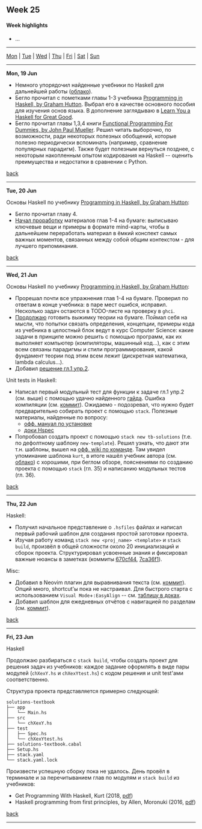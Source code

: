 <a name="top"></a>
## Week 25

<!--
[Previous week]() | [Next week]()
-->

#### Week highlights

- ...

---

[Mon](#mo) | [Tue](#tu) | [Wed](#we) | [Thu](#th) | [Fri](#fr) | [Sat](#sa) | [Sun](#su)

---

<a name="mo"></a>
**Mon, 19 Jun**

- Немного упорядочил найденные учебники по Haskell для дальнейшей работы ([облако](https://mega.nz/folder/n9kj3ZYT#s05qwHi_2j374Z_8Oo_4iw)).
- Бегло прочитал с пометками главы 1-3 учебника [Programming in Haskell, by Graham Hutton](https://mega.nz/file/b10XkKKD#XLhYfT7GBsJsCgL3Nw0zCKkGzBAAvN2XbiSoIriIK-Y). Выбрал его в качестве основного пособия для изучения основ языка. В дополнение заглядываю в [Learn You a Haskell for Great Good](http://learnyouahaskell.com/chapters).
- Бегло прочитал главы 1,3,4 книги [Functional Programming For Dummies, by John Paul Mueller](https://mega.nz/file/i5VEiBQT#PvCSkNli-E55ae8hZ9PW0ML8DyQ6QPSaFFeVO7XWA-0). Решил читать выборочно, по возможности, ради некоторых полезных обобщений, которые полезно периодически вспоминать (например, сравнение популярных парадигм). Также будет полезным вернуться позднее, с некоторым накопленным опытом кодирования на Haskell -- оценить преимущества и недостатки в сравнении с Python.


[back](#top)

---

<a name="tu"></a>
**Tue, 20 Jun**

Основы Haskell по учебнику [Programming in Haskell, by Graham Hutton](https://mega.nz/file/b10XkKKD#XLhYfT7GBsJsCgL3Nw0zCKkGzBAAvN2XbiSoIriIK-Y):
- Бегло прочитал главу 4.
- [Начал проработку](https://t.me/DanilTsygolnik_edu_wip/2) материалов глав 1-4 на бумаге: выписываю ключевые вещи и примеры в формате mind-карты, чтобы в дальнейшем переработать материал в ёмкий конспект самых важных моментов, связанных между собой общим контекстом - для лучшего припоминания.


[back](#top)

---

<a name="we"></a>
**Wed, 21 Jun**

Основы Haskell по учебнику [Programming in Haskell, by Graham Hutton](https://mega.nz/file/b10XkKKD#XLhYfT7GBsJsCgL3Nw0zCKkGzBAAvN2XbiSoIriIK-Y):
- Прорешал почти все упражнения глав 1-4 на бумаге. Проверил по ответам в конце учебника: в паре мест ошибся, исправил. Несколько задач остаются в TODO-листе на проверку в `ghci`.
- [Продолжаю](https://t.me/DanilTsygolnik_edu_wip/3) готовить выжимку теории на бумаге. Поймал себя на мысли, что попытки связать определения, концепции, примеры кода из учебника в целостный блок ведут в курс Computer Science: какие задачи в принципе можно решить с помощью программ, как их выполняет компьютер (компиляторы, машинный код...), как с этим всем связаны парадигмы и стили программирования, какой фундамент теории под этим всем лежит (дискретная математика, lambda calculus...).
- Добавил [решение гл.1 упр.2](https://github.com/DanilTsygolnik/learn_haskell/commit/6d6faf546d20773ba7d69e7c0daa664bb53a076b).


Unit tests in Haskell:
- Написал первый модульный тест для функции к задаче гл.1 упр.2 (см. выше) с помощью удачно найденного [гайда](https://hmc-cs-131-spring2020.github.io/howtos/tests.html). Ошибка компиляции (см. [коммит](https://github.com/DanilTsygolnik/learn_haskell/commit/7cf4afcfde41405de56277b018f1c729422469f2)). Ожидаемо - подозревал, что нужно будет предварительно собирать проект с помощью `stack`. Полезные материалы, найденные по вопросу:
  - [офф. мануал по установке](https://docs.haskellstack.org/en/stable/install_and_upgrade/) 
  - [доки Hspec](https://hspec.github.io/)
- Попробовал создать проект с помощью `stack new tb-solutions` (т.е. по дефолтному шаблону `new-template`). Решил узнать, что дают эти т.н. шаблоны, вышел на [офф. wiki по команде](https://docs.haskellstack.org/en/stable/GUIDE/). Там увидел упоминание шаблона `kurt`, в итоге нашёл учебник автора  (см. [облако](https://mega.nz/file/SsshHLLS#NANngSOfZI-bPxhMKRb-jWXizEHG8qFrPVzhMtr6gy4)) с хорошими, при беглом обзоре, пояснениями по созданию проекта с помощью `stack` (гл. 35) и написанию модульных тестов (гл. 36).


[back](#top)

---

<a name="th"></a>
**Thu, 22 Jun**


Haskell:
- Получил начальное представление о `.hsfiles` файлах и написал первый рабочий шаблон для создания простой заготовки проекта.
- Изучая работу команд `stack new <proj_name> <template>` и `stack build`, произвёл в общей сложности около 20 инициализаций и сборок проекта. Структурировал усвоенные знания и фиксировал важные нюансы в заметках (коммиты [670cf44](https://github.com/DanilTsygolnik/learn_haskell/commit/670cf44ae0a05262474432d4f388fbe61e54a089), [7ca36f1](https://github.com/DanilTsygolnik/learn_haskell/commit/7ca36f1f40450bdd9f14fbbaf5fb871ec115a050)).
 

Misc:
- Добавил в Neovim плагин для выравнивания текста (см. [коммит](https://github.com/DanilTsygolnik/my_nvim_config/commit/d2486f2b425331a5a239b859e26f131630c1de14)). Опций много, shortcut'ы пока не настраивал. Для быстрого старта с использованием `Visual Mode`+`:EasyAlign` -- см. [таблицу в доках](https://github.com/junegunn/vim-easy-align#examples-using-predefined-rules).
- Добавил шаблон для ежедневных отчётов с навигацией по разделам (см. [коммит](https://github.com/DanilTsygolnik/learning_tracker/commit/11bdb1a7a38627011c14bf1df5b408e352d710f6)).

[back](#top)

---

<a name="fr"></a>
**Fri, 23 Jun**

Haskell

Продолжаю разбираться с `stack build`, чтобы создать проект для решения задач из учебников: каждое задание оформлять в виде пары модулей (`chXexY.hs` и `chXexYtest.hs`) с кодом решения и unit test'ами соответственно.

Структура проекта представляется примерно следующей:
```
solutions-textbook
├── app
│   └── Main.hs
├── src
│   └── chXexY.hs
├── test
│   ├── Spec.hs
│   └── chXexYtest.hs
├── solutions-textbook.cabal
├── Setup.hs
├── stack.yaml
└── stack.yaml.lock
```

Произвести успешную сборку пока не удалось. День провёл в терминале и за перечитыванием глав по модулям и `stack build` из учебников:
- Get Programming With Haskell, Kurt (2018, [pdf](https://mega.nz/file/SsshHLLS#NANngSOfZI-bPxhMKRb-jWXizEHG8qFrPVzhMtr6gy4))
- Haskell programming from first principles, by Allen, Moronuki (2016, [pdf](https://mega.nz/file/rt8wBJxC#NUwGJOlC-0n85CG5zM8UeRaL52WbEl37ul4q03k1itM))

[back](#top)

---


<!--

Use in @= register to paste a title for the current day
"**".trim(system('date +"%a, %d %b"'))."**"


<a name="sa"></a>
**date**

...

[back](#top)

---

<a name="su"></a>
**date**

...

[back](#top)

---
-->
